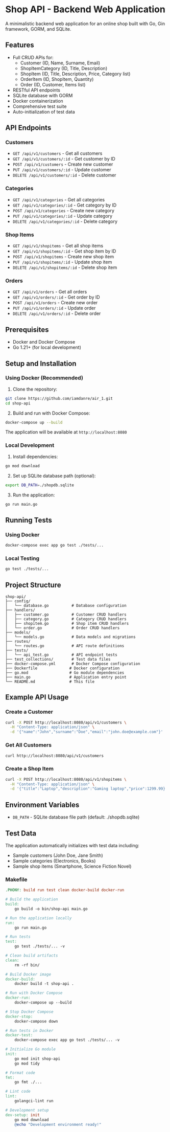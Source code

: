# Shop API - Backend Web Application

A minimalistic backend web application for an online shop built with Go, Gin framework, GORM, and SQLite.

## Features

- Full CRUD APIs for:
  - Customer (ID, Name, Surname, Email)
  - ShopItemCategory (ID, Title, Description)
  - ShopItem (ID, Title, Description, Price, Category list)
  - OrderItem (ID, ShopItem, Quantity)
  - Order (ID, Customer, Items list)
- RESTful API endpoints
- SQLite database with GORM
- Docker containerization
- Comprehensive test suite
- Auto-initialization of test data

## API Endpoints

### Customers
- `GET /api/v1/customers` - Get all customers
- `GET /api/v1/customers/:id` - Get customer by ID
- `POST /api/v1/customers` - Create new customer
- `PUT /api/v1/customers/:id` - Update customer
- `DELETE /api/v1/customers/:id` - Delete customer

### Categories
- `GET /api/v1/categories` - Get all categories
- `GET /api/v1/categories/:id` - Get category by ID
- `POST /api/v1/categories` - Create new category
- `PUT /api/v1/categories/:id` - Update category
- `DELETE /api/v1/categories/:id` - Delete category

### Shop Items
- `GET /api/v1/shopitems` - Get all shop items
- `GET /api/v1/shopitems/:id` - Get shop item by ID
- `POST /api/v1/shopitems` - Create new shop item
- `PUT /api/v1/shopitems/:id` - Update shop item
- `DELETE /api/v1/shopitems/:id` - Delete shop item

### Orders
- `GET /api/v1/orders` - Get all orders
- `GET /api/v1/orders/:id` - Get order by ID
- `POST /api/v1/orders` - Create new order
- `PUT /api/v1/orders/:id` - Update order
- `DELETE /api/v1/orders/:id` - Delete order

## Prerequisites

- Docker and Docker Compose
- Go 1.21+ (for local development)

## Setup and Installation

### Using Docker (Recommended)

1. Clone the repository:
```bash
git clone https://github.com/iamdanre/air_1.git
cd shop-api
```

2. Build and run with Docker Compose:
```bash
docker-compose up --build
```

The application will be available at `http://localhost:8080`

### Local Development

1. Install dependencies:
```bash
go mod download
```

2. Set up SQLite database path (optional):
```bash
export DB_PATH=./shopdb.sqlite
```

3. Run the application:
```bash
go run main.go
```

## Running Tests

### Using Docker
```bash
docker-compose exec app go test ./tests/...
```

### Local Testing
```bash
go test ./tests/...
```

## Project Structure

```
shop-api/
├── config/
│   └── database.go          # Database configuration
├── handlers/
│   ├── customer.go          # Customer CRUD handlers
│   ├── category.go          # Category CRUD handlers
│   ├── shopitem.go          # Shop item CRUD handlers
│   └── order.go             # Order CRUD handlers
├── models/
│   └── models.go            # Data models and migrations
├── routes/
│   └── routes.go            # API route definitions
├── tests/
│   └── api_test.go          # API endpoint tests
├── test_collections/        # Test data files
├── docker-compose.yml       # Docker Compose configuration
├── Dockerfile              # Docker configuration
├── go.mod                  # Go module dependencies
├── main.go                 # Application entry point
└── README.md               # This file
```

## Example API Usage

### Create a Customer
```bash
curl -X POST http://localhost:8080/api/v1/customers \
  -H "Content-Type: application/json" \
  -d '{"name":"John","surname":"Doe","email":"john.doe@example.com"}'
```

### Get All Customers
```bash
curl http://localhost:8080/api/v1/customers
```

### Create a Shop Item
```bash
curl -X POST http://localhost:8080/api/v1/shopitems \
  -H "Content-Type: application/json" \
  -d '{"title":"Laptop","description":"Gaming laptop","price":1299.99}'
```

## Environment Variables

- `DB_PATH` - SQLite database file path (default: ./shopdb.sqlite)

## Test Data

The application automatically initializes with test data including:
- Sample customers (John Doe, Jane Smith)
- Sample categories (Electronics, Books)
- Sample shop items (Smartphone, Science Fiction Novel)

### Makefile
~~~makefile
.PHONY: build run test clean docker-build docker-run

# Build the application
build:
	go build -o bin/shop-api main.go

# Run the application locally
run:
	go run main.go

# Run tests
test:
	go test ./tests/... -v

# Clean build artifacts
clean:
	rm -rf bin/

# Build Docker image
docker-build:
	docker build -t shop-api .

# Run with Docker Compose
docker-run:
	docker-compose up --build

# Stop Docker Compose
docker-stop:
	docker-compose down

# Run tests in Docker
docker-test:
	docker-compose exec app go test ./tests/... -v

# Initialize Go module
init:
	go mod init shop-api
	go mod tidy

# Format code
fmt:
	go fmt ./...

# Lint code
lint:
	golangci-lint run

# Development setup
dev-setup: init
	go mod download
	@echo "Development environment ready!"
